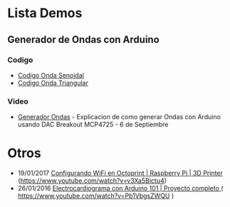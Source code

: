 
# Lista Demos

## Generador de Ondas con Arduino

### Codigo 

* [Codigo Onda Senoidal](https://github.com/alswnet/ProyectoStreaming/blob/master/Demos/Senales/FuncionSenoConDac/FuncionSenoConDac.ino)
* [Codigo Onda Triangular](https://github.com/alswnet/ProyectoStreaming/blob/master/Demos/Senales/FuncionTriangularDac/FuncionTriangularDac.ino)

### Video

* [Generador Ondas](https://www.youtube.com/watch?v=_KVM8FyMh_I) - Explicacion de como generar Ondas con Arduino usando DAC Breakout MCP4725 -   6 de Septiembre


# Otros

* 19/01/2017 [ Configurando WiFi en Octoprint | Raspberry Pi | 3D Printer ]( ) (https://www.youtube.com/watch?v=v3Xa5Bictu4)
* 26/01/2016 [ Electrocardiograma con Arduino 101 | Proyecto completo ]( https://github.com/alswnet/ECG-Box) ( https://www.youtube.com/watch?v=Pb1VbgsZWQU )
